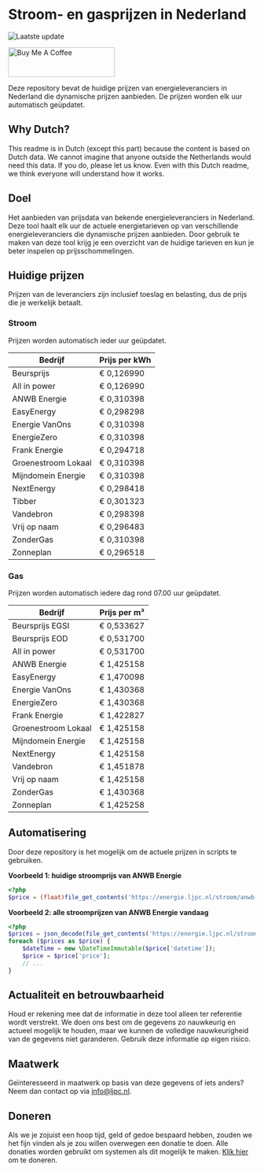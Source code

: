 # Stroom- en gasprijzen in Nederland

![Laatste update](https://img.shields.io/badge/laatste%20update-2025--02--07%2016%3A00%20CET-brightgreen)

<a href="https://www.buymeacoffee.com/Lars-" target="_blank"><img src="https://cdn.buymeacoffee.com/buttons/v2/default-orange.png" alt="Buy Me A Coffee" height="60" style="height: 60px !important;width: 217px !important;" ></a>

Deze repository bevat de huidige prijzen van energieleveranciers in Nederland die dynamische prijzen aanbieden. De prijzen worden elk uur automatisch geüpdatet.

## Why Dutch?

This readme is in Dutch (except this part) because the content is based on Dutch data. We cannot imagine that anyone outside the Netherlands would need this data. If you do, please let us know. Even with this Dutch readme, we think
everyone will understand how it works.

## Doel

Het aanbieden van prijsdata van bekende energieleveranciers in Nederland. Deze tool haalt elk uur de actuele energietarieven op van verschillende energieleveranciers die dynamische prijzen aanbieden. Door gebruik te maken van deze tool
krijg je een overzicht van de huidige tarieven en kun je beter inspelen op prijsschommelingen.

## Huidige prijzen

Prijzen van de leveranciers zijn inclusief toeslag en belasting, dus de prijs die je werkelijk betaalt.

### Stroom

Prijzen worden automatisch ieder uur geüpdatet.

 Bedrijf | Prijs per kWh 
---------|---------------
Beursprijs | € 0,126990
All in power | € 0,126990
ANWB Energie | € 0,310398
EasyEnergy | € 0,298298
Energie VanOns | € 0,310398
EnergieZero | € 0,310398
Frank Energie | € 0,294718
Groenestroom Lokaal | € 0,310398
Mijndomein Energie | € 0,310398
NextEnergy | € 0,298418
Tibber | € 0,301323
Vandebron | € 0,298398
Vrij op naam | € 0,296483
ZonderGas | € 0,310398
Zonneplan | € 0,296518


### Gas

Prijzen worden automatisch iedere dag rond 07.00 uur geüpdatet.

 Bedrijf | Prijs per m³ 
---------|--------------
Beursprijs EGSI | € 0,533627
Beursprijs EOD | € 0,531700
All in power | € 0,531700
ANWB Energie | € 1,425158
EasyEnergy | € 1,470098
Energie VanOns | € 1,430368
EnergieZero | € 1,430368
Frank Energie | € 1,422827
Groenestroom Lokaal | € 1,425158
Mijndomein Energie | € 1,425158
NextEnergy | € 1,425158
Vandebron | € 1,451878
Vrij op naam | € 1,425158
ZonderGas | € 1,430368
Zonneplan | € 1,425258


## Automatisering

Door deze repository is het mogelijk om de actuele prijzen in scripts te gebruiken.

**Voorbeeld 1: huidige stroomprijs van ANWB Energie**

```php
<?php
$price = (float)file_get_contents('https://energie.ljpc.nl/stroom/anwb-energie-nu.txt');

```

**Voorbeeld 2: alle stroomprijzen van ANWB Energie vandaag**

```php
<?php
$prices = json_decode(file_get_contents('https://energie.ljpc.nl/stroom/all-in-power-vandaag.json'),true);
foreach ($prices as $price) {
    $dateTime = new \DateTimeImmutable($price['datetime']);
    $price = $price['price'];
    // ...
}
```

## Actualiteit en betrouwbaarheid

Houd er rekening mee dat de informatie in deze tool alleen ter referentie wordt verstrekt. We doen ons best om de gegevens zo nauwkeurig en actueel mogelijk te houden, maar we kunnen de volledige nauwkeurigheid van de gegevens niet
garanderen. Gebruik deze informatie op eigen risico.

## Maatwerk

Geïnteresseerd in maatwerk op basis van deze gegevens of iets anders? Neem dan contact op
via [info@ljpc.nl](mailto:info@ljpc.nl?subject=Energie%20prijzen).

## Doneren

Als we je zojuist een hoop tijd, geld of gedoe bespaard hebben, zouden we het fijn vinden als je zou willen overwegen een
donatie te doen. Alle donaties worden gebruikt om systemen als dit mogelijk te
maken. [Klik hier](https://www.buymeacoffee.com/Lars-) om te doneren.
